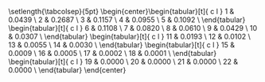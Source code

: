 \setlength{\tabcolsep}{5pt}
\begin{center}\begin{tabular}[t]{ c l }
1 & 0.0439 \\
2 & 0.2687 \\
3 & 0.1157 \\
4 & 0.0955 \\
5 & 0.1092 \\
\end{tabular}
\begin{tabular}[t]{ c l }
6 & 0.1108 \\
7 & 0.0820 \\
8 & 0.0610 \\
9 & 0.0429 \\
10 & 0.0307 \\
\end{tabular}
\begin{tabular}[t]{ c l }
11 & 0.0193 \\
12 & 0.0102 \\
13 & 0.0055 \\
14 & 0.0030 \\
\end{tabular}
\begin{tabular}[t]{ c l }
15 & 0.0009 \\
16 & 0.0005 \\
17 & 0.0002 \\
18 & 0.0001 \\
\end{tabular}
\begin{tabular}[t]{ c l }
19 & 0.0000 \\
20 & 0.0000 \\
21 & 0.0000 \\
22 & 0.0000 \\
\end{tabular}
\end{center}